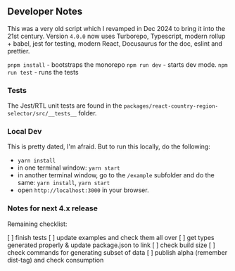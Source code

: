 ## Developer Notes

This was a very old script which I revamped in Dec 2024 to bring it into the 21st century. Version `4.0.0` now uses Turborepo, Typescript,
modern rollup + babel, jest for testing, modern React, Docusaurus for the doc, eslint and prettier.

`pnpm install` - bootstraps the monorepo
`npm run dev` - starts dev mode.
`npm run test` - runs the tests

### Tests

The Jest/RTL unit tests are found in the `packages/react-country-region-selector/src/__tests__` folder.

<a name="localDev"></a>

### Local Dev

This is pretty dated, I'm afraid. But to run this locally, do the following:

- `yarn install`
- in one terminal window: `yarn start`
- in another terminal window, go to the `/example` subfolder and do the same: `yarn install`, `yarn start`
- open `http://localhost:3000` in your browser.

### Notes for next 4.x release

Remaining checklist:

[ ] finish tests
[ ] update examples and check them all over
[ ] get types generated properly & update package.json to link
[ ] check build size
[ ] check commands for generating subset of data
[ ] publish alpha (remember dist-tag) and check consumption
